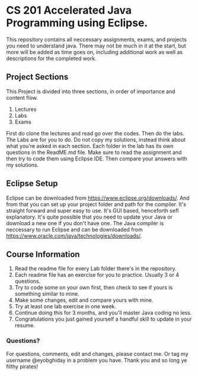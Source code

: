 # CS 201 Accelerated Java Programming using Eclipse. 

This repository contains all neccessary assignments, exams, and projects you need to understand java. There may not be much in it at the start, but more will be added as time goes on, including additional work as well as descriptions for the completed work.

## Project Sections

This Project is divided into three sections, in order of importance and content flow. 
1. Lectures
2. Labs
3. Exams

First do clone the lectures and read go over the codes. Then do the labs. The Labs are for you to do. Do not copy my solutions, instead think about what you're asked in each section. Each folder in the lab has its own questions in the ReadME.md file. Make sure to read the assignment and then try to code them using Eclipse IDE. Then compare your answers with my solutions.

## Eclipse Setup

Eclipse can be downloaded from https://www.eclipse.org/downloads/. And from that you can set up your project folder and path for the compiler. It's straight forward and super easy to use. It's GUI based, henceforth sefl explanatory. 
It's quite possible that you need to update your Java or download a new one if you don't have one. The Java compiler is neccessary to run Eclipse and can be downloaded from https://www.oracle.com/java/technologies/downloads/.
 
## Course Information

1. Read the readme file for every Lab folder there's in the repository. 
2. Each readme file has an exercise for you to practice. Usually 3 or 4 questions. 
3. Try to code some on your own first, then check to see if yours is something similar to mine. 
4. Make some changes, edit and compare yours with mine.
5. Try at least one lab exercise in one week. 
6. Continue doing this for 3 months, and you'll master Java coding no less. 
7. Congratulations you just gained yourself a handful skill to update in your resume.  

### Questions?

For questions, comments, edit and changes, please contact me. Or tag my username @eyobghiday in a problem you have.
Thank you and so long ye filthy pirates!
